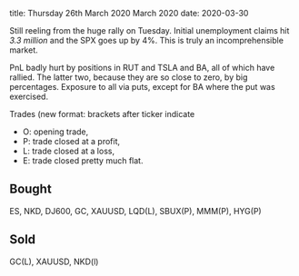 title:  Thursday 26th March 2020 March 2020
date: 2020-03-30

Still reeling from the huge rally on Tuesday. Initial unemployment claims hit _3.3 million_ and the SPX goes up by 4%. This is truly an incomprehensible market.

PnL badly hurt by positions in RUT and TSLA and BA, all of which have rallied. The latter two, because they are so close to zero, by big percentages. Exposure to all via puts, except for BA where the put was exercised.

Trades \(new format: brackets after ticker indicate

* O: opening trade, 
* P: trade closed at a profit, 
* L: trade closed at a loss, 
* E: trade closed pretty much flat.

## Bought

ES, NKD, DJ600, GC, XAUUSD, LQD\(L\), SBUX\(P\), MMM\(P\), HYG\(P\)

## Sold

GC\(L\), XAUUSD, NKD\(l\)

